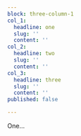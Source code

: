 ```yaml
---
block: three-column-1
col_1:
  headline: one
  slug: ''
  content: ''
col_2:
  headline: two
  slug: ''
  content: ''
col_3:
  headline: three
  slug: ''
  content: ''
published: false

---
```

One...